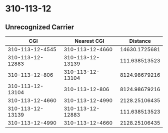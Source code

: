 # 310-113-12
## Unrecognized Carrier


| CGI | Nearest CGI | Distance |
|-----|-------------|----------|
| 310-113-12-4545 | 310-113-12-4660 | 14630.1725681 |
| 310-113-12-12883 | 310-113-12-13139 | 111.638513523 |
| 310-113-12-806 | 310-113-12-13104 | 8124.98679216 |
| 310-113-12-13104 | 310-113-12-806 | 8124.98679216 |
| 310-113-12-4660 | 310-113-12-4990 | 2128.25106435 |
| 310-113-12-13139 | 310-113-12-12883 | 111.638513523 |
| 310-113-12-4990 | 310-113-12-4660 | 2128.25106435 |
